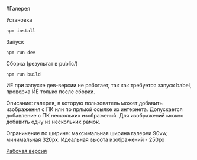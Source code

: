 #Галерея

Установка

```
npm install
```

Запуск
```
npm run dev
```


Сборка (результат в public/)
```
npm run build
```

ИЕ при запуске дев-версии не работает, так как требуется запуск babel, проверка ИЕ только после сборки.

Описание:
галерея, в которую пользователь может добавить изображения с ПК или по прямой ссылке из интернета.
Допускается добавление с ПК нескольких изображений.
Для изображений можно добавить одну из нескольких рамок.

Ограничение по ширине: максимальная ширина галереи 90vw, минимальная 320px.
Идеальная высота изображений - 250px

[Рабочая версия](https://unysova.github.io/gallery/)


